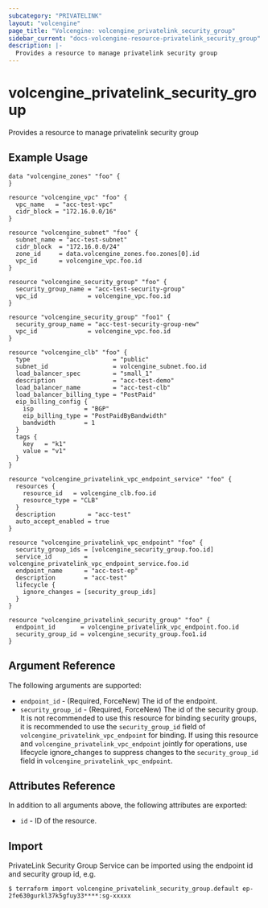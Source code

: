 ```yaml
---
subcategory: "PRIVATELINK"
layout: "volcengine"
page_title: "Volcengine: volcengine_privatelink_security_group"
sidebar_current: "docs-volcengine-resource-privatelink_security_group"
description: |-
  Provides a resource to manage privatelink security group
---
```

# volcengine_privatelink_security_group
Provides a resource to manage privatelink security group
## Example Usage
```hcl
data "volcengine_zones" "foo" {
}

resource "volcengine_vpc" "foo" {
  vpc_name   = "acc-test-vpc"
  cidr_block = "172.16.0.0/16"
}

resource "volcengine_subnet" "foo" {
  subnet_name = "acc-test-subnet"
  cidr_block  = "172.16.0.0/24"
  zone_id     = data.volcengine_zones.foo.zones[0].id
  vpc_id      = volcengine_vpc.foo.id
}

resource "volcengine_security_group" "foo" {
  security_group_name = "acc-test-security-group"
  vpc_id              = volcengine_vpc.foo.id
}

resource "volcengine_security_group" "foo1" {
  security_group_name = "acc-test-security-group-new"
  vpc_id              = volcengine_vpc.foo.id
}

resource "volcengine_clb" "foo" {
  type                       = "public"
  subnet_id                  = volcengine_subnet.foo.id
  load_balancer_spec         = "small_1"
  description                = "acc-test-demo"
  load_balancer_name         = "acc-test-clb"
  load_balancer_billing_type = "PostPaid"
  eip_billing_config {
    isp              = "BGP"
    eip_billing_type = "PostPaidByBandwidth"
    bandwidth        = 1
  }
  tags {
    key   = "k1"
    value = "v1"
  }
}

resource "volcengine_privatelink_vpc_endpoint_service" "foo" {
  resources {
    resource_id   = volcengine_clb.foo.id
    resource_type = "CLB"
  }
  description         = "acc-test"
  auto_accept_enabled = true
}

resource "volcengine_privatelink_vpc_endpoint" "foo" {
  security_group_ids = [volcengine_security_group.foo.id]
  service_id         = volcengine_privatelink_vpc_endpoint_service.foo.id
  endpoint_name      = "acc-test-ep"
  description        = "acc-test"
  lifecycle {
    ignore_changes = [security_group_ids]
  }
}

resource "volcengine_privatelink_security_group" "foo" {
  endpoint_id       = volcengine_privatelink_vpc_endpoint.foo.id
  security_group_id = volcengine_security_group.foo1.id
}
```
## Argument Reference
The following arguments are supported:
* `endpoint_id` - (Required, ForceNew) The id of the endpoint.
* `security_group_id` - (Required, ForceNew) The id of the security group. It is not recommended to use this resource for binding security groups, it is recommended to use the `security_group_id` field of `volcengine_privatelink_vpc_endpoint` for binding.
If using this resource and `volcengine_privatelink_vpc_endpoint` jointly for operations, use lifecycle ignore_changes to suppress changes to the `security_group_id` field in `volcengine_privatelink_vpc_endpoint`.

## Attributes Reference
In addition to all arguments above, the following attributes are exported:
* `id` - ID of the resource.



## Import
PrivateLink Security Group Service can be imported using the endpoint id and security group id, e.g.
```
$ terraform import volcengine_privatelink_security_group.default ep-2fe630gurkl37k5gfuy33****:sg-xxxxx
```

